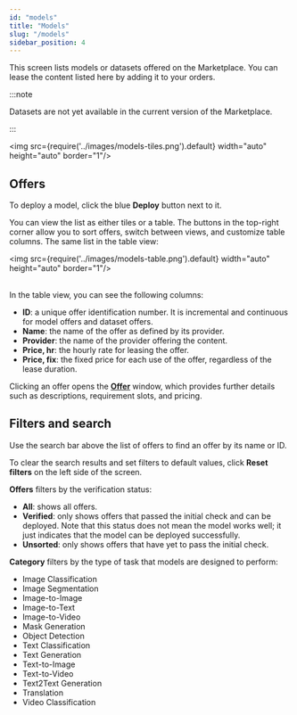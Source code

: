 ```yaml
---
id: "models"
title: "Models"
slug: "/models"
sidebar_position: 4
---
```


This screen lists models or datasets offered on the Marketplace. You can lease the content listed here by adding it to your orders.

:::note

Datasets are not yet available in the current version of the Marketplace.

:::

<img src={require('../images/models-tiles.png').default} width="auto" height="auto" border="1"/>
<br/>

## Offers

To deploy a model, click the blue **Deploy** button next to it.

You can view the list as either tiles or a table. The buttons in the top-right corner allow you to sort offers, switch between views, and customize table columns. The same list in the table view:

<img src={require('../images/models-table.png').default} width="auto" height="auto" border="1"/>
<br/>
<br/>

In the table view, you can see the following columns:

- **ID**: a unique offer identification number. It is incremental and continuous for model offers and dataset offers.
- **Name**: the name of the offer as defined by its provider.
- **Provider**: the name of the provider offering the content.
- **Price, hr**: the hourly rate for leasing the offer.
- **Price, fix**: the fixed price for each use of the offer, regardless of the lease duration.

Clicking an offer opens the [**Offer**](/marketplace/models/offer) window, which provides further details such as descriptions, requirement slots, and pricing.

## Filters and search

Use the search bar above the list of offers to find an offer by its name or ID.

To clear the search results and set filters to default values, click **Reset filters** on the left side of the screen.

**Offers** filters by the verification status:

- **All**: shows all offers.
- **Verified**: only shows offers that passed the initial check and can be deployed. Note that this status does not mean the model works well; it just indicates that the model can be deployed successfully.
- **Unsorted**: only shows offers that have yet to pass the initial check.

**Category** filters by the type of task that models are designed to perform:

- Image Classification
- Image Segmentation
- Image-to-Image
- Image-to-Text
- Image-to-Video
- Mask Generation
- Object Detection
- Text Classification
- Text Generation
- Text-to-Image
- Text-to-Video
- Text2Text Generation
- Translation
- Video Classification